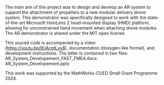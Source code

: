 The main aim of this project was to design and develop an AR system to support the attachment of propellers to a new modular delivery drone system. This demonstrator was specifically designed to work with the state-of-the-art Microsoft HoloLens 2 head-mounted display (HMD) platform, allowing for unconstrained hand movement when attaching drone modules. The AR demonstrator is shared under the MIT open license.
 
This soured code is accompanied by a video (https://youtu.be/IErAcgtLuy8), documentation (doxygen-like format), and development instructions. The latter is contained in two files:
AR_System_Developement_FAST_FMEA.docx
AR_System_Developement.pptx
 
This work was supported by the MathWorks-CUED Small Grant Programme 2024.
